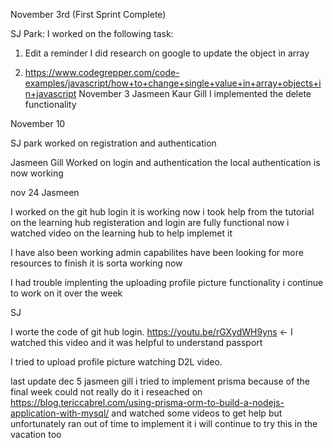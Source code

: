 November 3rd (First Sprint Complete)

SJ Park: I worked on the following task:

1. Edit a reminder
I did research on google to update the object in array

1. https://www.codegrepper.com/code-examples/javascript/how+to+change+single+value+in+array+objects+in+javascript
November 3 Jasmeen Kaur Gill I implemented the delete functionality

November 10 

SJ park 
worked on registration and authentication

Jasmeen Gill 
Worked on login and authentication the local authentication is now working

nov 24
Jasmeen

I worked on the git hub login it is working now 
i took help from the tutorial on the learning hub 
registeration and login are fully functional now
i watched video on the learning hub to help implemet it
 
I have also been working admin capabilites have been looking for more resources to finish
it is sorta working now

I had trouble implenting the uploading profile picture functionality i continue to work on it over the week

SJ

I worte the code of git hub login. https://youtu.be/rGXydWH9yns <- I watched this video and it was helpful to understand passport

I tried to upload profile picture watching D2L video.

last update dec 5
jasmeen gill
i tried to implement prisma because of the final week could not really do it
i reseached on https://blog.tericcabrel.com/using-prisma-orm-to-build-a-nodejs-application-with-mysql/
and watched some videos to get help but unfortunately ran out of time to implement it
i will continue to try this in the vacation too

